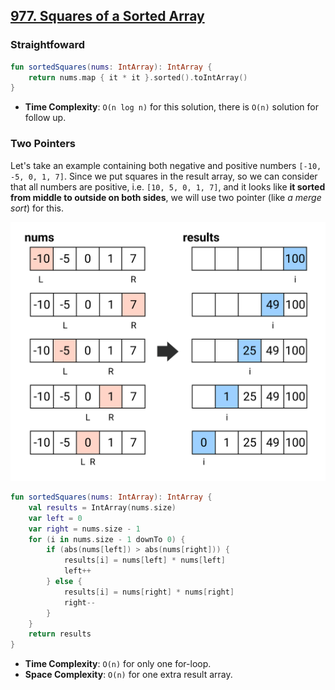 ## [977. Squares of a Sorted Array](https://leetcode.com/problems/squares-of-a-sorted-array/)

### Straightfoward

```kotlin
fun sortedSquares(nums: IntArray): IntArray {
    return nums.map { it * it }.sorted().toIntArray()
}
```

* **Time Complexity**: `O(n log n)` for this solution, there is `O(n)` solution for follow up.

### Two Pointers
Let's take an example containing both negative and positive numbers `[-10, -5, 0, 1, 7]`. Since we put squares in the result array, so we can consider that all numbers are positive, i.e. `[10, 5, 0, 1, 7]`, and it looks like **it sorted from middle to outside on both sides**, we will use two pointer (like *a merge sort*) for this.

![Illustration](../media/977.squares-of-a-sorted-array.png)

```kotlin
fun sortedSquares(nums: IntArray): IntArray {
    val results = IntArray(nums.size)
    var left = 0
    var right = nums.size - 1
    for (i in nums.size - 1 downTo 0) {
        if (abs(nums[left]) > abs(nums[right])) {
            results[i] = nums[left] * nums[left]
            left++
        } else {
            results[i] = nums[right] * nums[right]
            right--
        }
    }
    return results
}

```

* **Time Complexity**: `O(n)` for only one for-loop.
* **Space Complexity**: `O(n)` for one extra result array.